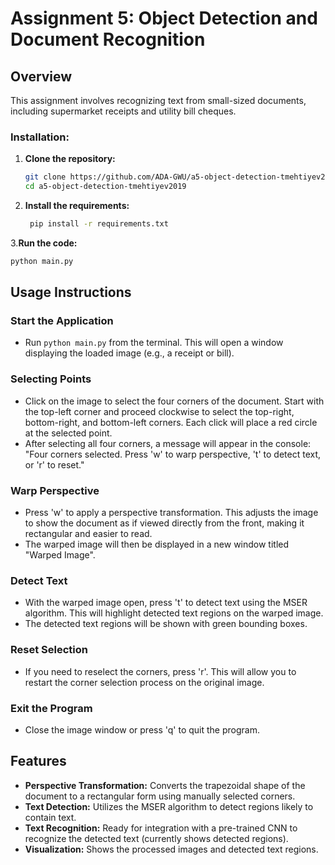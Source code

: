 # Assignment 5: Object Detection and Document Recognition

## Overview
This assignment involves recognizing text from small-sized documents, including supermarket receipts and utility bill cheques.



### Installation:
1. **Clone the repository:**
   ```bash
   git clone https://github.com/ADA-GWU/a5-object-detection-tmehtiyev2019.git
   cd a5-object-detection-tmehtiyev2019
   ```
2. **Install the requirements:**
   ```bash
    pip install -r requirements.txt
   ```

3.**Run the code:**
  ```bash
  python main.py
   ```

## Usage Instructions

### Start the Application
- Run `python main.py` from the terminal. This will open a window displaying the loaded image (e.g., a receipt or bill).

### Selecting Points
- Click on the image to select the four corners of the document. Start with the top-left corner and proceed clockwise to select the top-right, bottom-right, and bottom-left corners. Each click will place a red circle at the selected point.
- After selecting all four corners, a message will appear in the console: "Four corners selected. Press 'w' to warp perspective, 't' to detect text, or 'r' to reset."

### Warp Perspective
- Press 'w' to apply a perspective transformation. This adjusts the image to show the document as if viewed directly from the front, making it rectangular and easier to read.
- The warped image will then be displayed in a new window titled "Warped Image".

### Detect Text
- With the warped image open, press 't' to detect text using the MSER algorithm. This will highlight detected text regions on the warped image.
- The detected text regions will be shown with green bounding boxes.

### Reset Selection
- If you need to reselect the corners, press 'r'. This will allow you to restart the corner selection process on the original image.

### Exit the Program
- Close the image window or press 'q' to quit the program.

## Features
- **Perspective Transformation:** Converts the trapezoidal shape of the document to a rectangular form using manually selected corners.
- **Text Detection:** Utilizes the MSER algorithm to detect regions likely to contain text.
- **Text Recognition:** Ready for integration with a pre-trained CNN to recognize the detected text (currently shows detected regions).
- **Visualization:** Shows the processed images and detected text regions.

